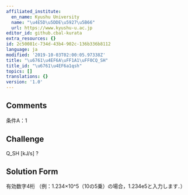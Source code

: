 ```yaml
---
affiliated_institute:
  en_name: Kyushu University
  name: "\u4E5D\u5DDE\u5927\u5B66"
  url: https://www.kyushu-u.ac.jp
editor_id: github.cbal-kurata
extra_resources: {}
id: 2c50081c-734d-43b4-902c-136b336b8112
language: ja
modified: '2019-10-03T02:00:05.97338Z'
title: "\u6761\u4EF6A\uFF1A1\uFF0CQ_SH"
title_id: "\u6761\u4EF6a1qsh"
topics: []
translations: {}
version: '1.0'
---
```


## Comments
条件A：1

## Challenge
Q_SH [kJ/s] ?

## Solution Form
有効数字4桁
（例：1.234×10^5（10の5乗）の場合，1.234e5と入力します．）




